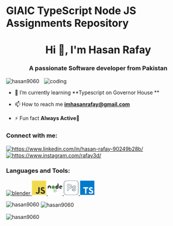 # GIAIC TypeScript Node JS Assignments Repository
   
<h1 align="center">Hi 👋, I'm Hasan Rafay</h1>
<h3 align="center">A passionate Software developer from Pakistan</h3>

<img align="right" alt="coding" width="400" src="https://user-images.githubusercontent.com/55389276/140866485-8fb1c876-9a8f-4d6a-98dc-08c4981eaf70.gif">

<p align="left"> <img src="https://komarev.com/ghpvc/?username=hasan9060&label=Profile%20views&color=0e75b6&style=flat" alt="hasan9060" /> </p>


- 🌱 I’m currently learning **Typescript on Governor House **

- 📫 How to reach me **imhasanrafay@gmail.com**

- ⚡ Fun fact **Always Active🥱**

<h3 align="left">Connect with me:</h3>
<p align="left">
<a href="https://linkedin.com/in/https://www.linkedin.com/in/hasan-rafay-90249b28b/" target="blank"><img align="center" src="https://raw.githubusercontent.com/rahuldkjain/github-profile-readme-generator/master/src/images/icons/Social/linked-in-alt.svg" alt="https://www.linkedin.com/in/hasan-rafay-90249b28b/" height="30" width="40" /></a>
<a href="https://instagram.com/https://www.instagram.com/rafay3d/" target="blank"><img align="center" src="https://raw.githubusercontent.com/rahuldkjain/github-profile-readme-generator/master/src/images/icons/Social/instagram.svg" alt="https://www.instagram.com/rafay3d/" height="30" width="40" /></a>
</p>

<h3 align="left">Languages and Tools:</h3>
<p align="left"> <a href="https://www.blender.org/" target="_blank" rel="noreferrer"> <img src="https://download.blender.org/branding/community/blender_community_badge_white.svg" alt="blender" width="40" height="40"/> </a> <a href="https://developer.mozilla.org/en-US/docs/Web/JavaScript" target="_blank" rel="noreferrer"> <img src="https://raw.githubusercontent.com/devicons/devicon/master/icons/javascript/javascript-original.svg" alt="javascript" width="40" height="40"/> </a> <a href="https://nodejs.org" target="_blank" rel="noreferrer"> <img src="https://raw.githubusercontent.com/devicons/devicon/master/icons/nodejs/nodejs-original-wordmark.svg" alt="nodejs" width="40" height="40"/> </a> <a href="https://www.photoshop.com/en" target="_blank" rel="noreferrer"> <img src="https://raw.githubusercontent.com/devicons/devicon/master/icons/photoshop/photoshop-line.svg" alt="photoshop" width="40" height="40"/> </a> <a href="https://www.typescriptlang.org/" target="_blank" rel="noreferrer"> <img src="https://raw.githubusercontent.com/devicons/devicon/master/icons/typescript/typescript-original.svg" alt="typescript" width="40" height="40"/> </a> </p>

<p><img align="left" src="https://github-readme-stats.vercel.app/api/top-langs?username=hasan9060&show_icons=true&locale=en&layout=compact" alt="hasan9060" /></p>

<p>&nbsp;<img align="center" src="https://github-readme-stats.vercel.app/api?username=hasan9060&show_icons=true&locale=en" alt="hasan9060" /></p>

<p><img align="center" src="https://github-readme-streak-stats.herokuapp.com/?user=hasan9060&" alt="hasan9060" /></p>
